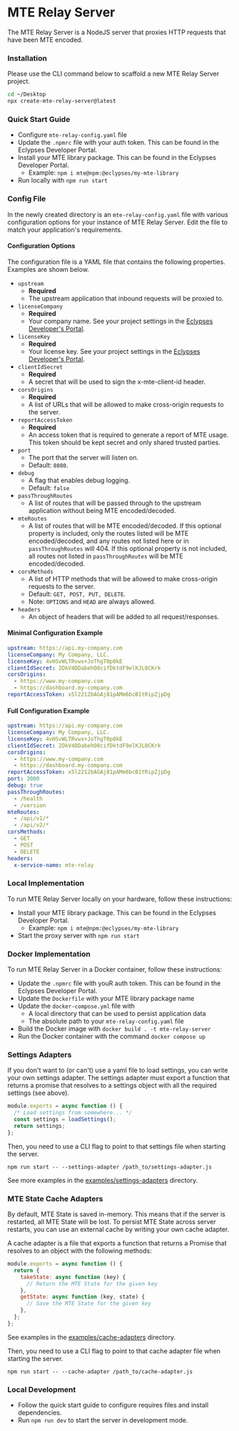 # MTE Relay Server

The MTE Relay Server is a NodeJS server that proxies HTTP requests that have been MTE encoded.

### Installation

Please use the CLI command below to scaffold a new MTE Relay Server project.

```sh
cd ~/Desktop
npx create-mte-relay-server@latest
```

### Quick Start Guide

- Configure `mte-relay-config.yaml` file
- Update the `.npmrc` file with your auth token. This can be found in the Eclypses Developer Portal.
- Install your MTE library package. This can be found in the Eclypses Developer Portal.
  - Example: `npm i mte@npm:@eclypses/my-mte-library`
- Run locally with `npm run start`

### Config File

In the newly created directory is an `mte-relay-config.yaml` file with various configuration options for your instance of MTE Relay Server. Edit the file to match your application's requirements.

#### Configuration Options

The configuration file is a YAML file that contains the following properties. Examples are shown below.

- `upstream`
  - **Required**
  - The upstream application that inbound requests will be proxied to.
- `licenseCompany`
  - **Required**
  - Your company name. See your project settings in the [Eclypses Developer's Portal](https://developers.eclypses.com).
- `licenseKey`
  - **Required**
  - Your license key. See your project settings in the [Eclypses Developer's Portal](https://developers.eclypses.com).
- `clientIdSecret`
  - **Required**
  - A secret that will be used to sign the x-mte-client-id header.
- `corsOrigins`
  - **Required**
  - A list of URLs that will be allowed to make cross-origin requests to the server.
- `reportAccessToken`
  - **Required**
  - An access token that is required to generate a report of MTE usage. This token should be kept secret and only shared trusted parties.
- `port`
  - The port that the server will listen on.
  - Default: `8080`.
- `debug`
  - A flag that enables debug logging.
  - Default: `false`
- `passThroughRoutes`
  - A list of routes that will be passed through to the upstream application without being MTE encoded/decoded.
- `mteRoutes`
  - A list of routes that will be MTE encoded/decoded. If this optional property is included, only the routes listed will be MTE encoded/decoded, and any routes not listed here or in `passThroughRoutes` will 404. If this optional property is not included, all routes not listed in `passThroughRoutes` will be MTE encoded/decoded.
- `corsMethods`
  - A list of HTTP methods that will be allowed to make cross-origin requests to the server.
  - Default: `GET, POST, PUT, DELETE`.
  - Note: `OPTIONS` and `HEAD` are always allowed.
- `headers`
  - An object of headers that will be added to all request/responses.

#### Minimal Configuration Example

```yaml
upstream: https://api.my-company.com
licenseCompany: My Company, LLC.
licenseKey: 4vHSvWLTRvwx+JoThgT0p0kE
clientIdSecret: 2DkV4DDabehO8cifDktdF9elKJL0CKrk
corsOrigins:
  - https://www.my-company.com
  - https://dashboard.my-company.com
reportAccessToken: x5l2212bAGAj81pAMm6bcB1tRipZjpDg
```

#### Full Configuration Example

```yaml
upstream: https://api.my-company.com
licenseCompany: My Company, LLC.
licenseKey: 4vHSvWLTRvwx+JoThgT0p0kE
clientIdSecret: 2DkV4DDabehO8cifDktdF9elKJL0CKrk
corsOrigins:
  - https://www.my-company.com
  - https://dashboard.my-company.com
reportAccessToken: x5l2212bAGAj81pAMm6bcB1tRipZjpDg
port: 3000
debug: true
passThroughRoutes:
  - /health
  - /version
mteRoutes:
  - /api/v1/*
  - /api/v2/*
corsMethods:
  - GET
  - POST
  - DELETE
headers:
  x-service-name: mte-relay
```

### Local Implementation

To run MTE Relay Server locally on your hardware, follow these instructions:

- Install your MTE library package. This can be found in the Eclypses Developer Portal.
  - Example: `npm i mte@npm:@eclypses/my-mte-library`
- Start the proxy server with `npm run start`

### Docker Implementation

To run MTE Relay Server in a Docker container, follow these instructions:

- Update the `.npmrc` file with youR auth token. This can be found in the Eclypses Developer Portal.
- Update the `Dockerfile` with your MTE library package name
- Update the `docker-compose.yml` file with
  - A local directory that can be used to persist application data
  - The absolute path to your `mte-relay-config.yaml` file
- Build the Docker image with `docker build . -t mte-relay-server`
- Run the Docker container with the command `docker compose up`

### Settings Adapters

If you don't want to (or can't) use a yaml file to load settings, you can write your own settings adapter. The settings adapter must export a function that returns a promise that resolves to a settings object with all the required settings (see above).

```javascript
module.exports = async function () {
  /* Load settings from somewhere... */
  const settings = loadSettings();
  return settings;
};
```

Then, you need to use a CLI flag to point to that settings file when starting the server.

`npm run start -- --settings-adapter /path_to/settings-adapter.js`

See more examples in the [examples/settings-adapters](examples/settings-adapters) directory.

### MTE State Cache Adapters

By default, MTE State is saved in-memory. This means that if the server is restarted, all MTE State will be lost. To persist MTE State across server restarts, you can use an external cache by writing your own cache adapter.

A cache adapter is a file that exports a function that returns a Promise that resolves to an object with the following methods:

```javascript
module.exports = async function () {
  return {
    takeState: async function (key) {
      // Return the MTE State for the given key
    },
    getState: async function (key, state) {
      // Save the MTE State for the given key
    },
  };
};
```

See examples in the [examples/cache-adapters](examples/cache-adapters) directory.

Then, you need to use a CLI flag to point to that cache adapter file when starting the server.

`npm run start -- --cache-adapter /path_to/cache-adapter.js`

### Local Development

- Follow the quick start guide to configure requires files and install dependencies.
- Run `npm run dev` to start the server in development mode.
